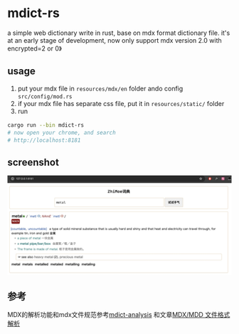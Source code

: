 # mdict-rs

a simple web dictionary write in rust, base on mdx format dictionary file.
it's at an early stage of development, now only support mdx version 2.0 with encrypted=2 or 0》

## usage

1. put your mdx file in `resources/mdx/en` folder ando config `src/config/mod.rs`
2. if your mdx file has separate css file, put it in `resources/static/` folder
3. run

```bash
cargo run --bin mdict-rs
# now open your chrome, and search
# http://localhost:8181
``` 

## screenshot

![screenshot](screenshot.jpg)

## 参考

MDX的解析功能和mdx文件规范参考[mdict-analysis](https://bitbucket.org/xwang/mdict-analysis/src/master/)
和文章[MDX/MDD 文件格式解析](http://einverne.github.io/post/2018/08/mdx-mdd-file-format.html)
